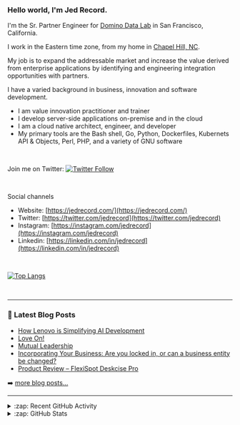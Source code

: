 ### Hello world, I'm Jed Record.

I'm the Sr. Partner Engineer for [Domino Data Lab](https://www.dominodatalab.com/) in San Francisco, California.

I work in the Eastern time zone, from my home in [Chapel Hill, NC](https://goo.gl/maps/at658nFdV7fsjy2f8).

My job is to expand the addressable market and increase the value derived from enterprise applications by identifying and engineering integration opportunities with partners.

I have a varied background in business, innovation and software development.
* I am value innovation practitioner and trainer
* I develop server-side applications on-premise and in the cloud
* I am a cloud native architect, engineer, and developer
* My primary tools are the Bash shell, Go, Python, Dockerfiles, Kubernets API & Objects, Perl, PHP, and a variety of GNU software

<br />

Join me on Twitter:
[![Twitter Follow](https://img.shields.io/twitter/follow/JedRecord?color=1DA1F2&logo=twitter&style=flat)](https://twitter.com/intent/follow?screen_name=jedrecord)

<br />

Social channels
* Website: [https://jedrecord.com/](https://jedrecord.com/)
* Twitter: [https://twitter.com/jedrecord](https://twitter.com/jedrecord)
* Instagram: [https://instagram.com/jedrecord](https://instagram.com/jedrecord)
* Linkedin: [https://linkedin.com/in/jedrecord](https://linkedin.com/in/jedrecord)

<br />

[![Top Langs](https://github-readme-stats.vercel.app/api/top-langs/?username=jedrecord&layout=compact)](https://github.com/jedrecord/github-readme-stats)

<br />

---

### 📕 Latest Blog Posts

<!-- BLOG-POST-LIST:START -->
- [How Lenovo is Simplifying AI Development](https://jedrecord.com/blog/how-lenovo-is-simplifying-ai-development/)
- [Love On!](https://jedrecord.com/blog/love-on/)
- [Mutual Leadership](https://jedrecord.com/blog/mutual-leadership/)
- [Incorporating Your Business: Are you locked in, or can a business entity be changed?](https://jedrecord.com/blog/incorporating-your-business-are-you-locked-in-or-can-a-business-entity-be-changed/)
- [Product Review – FlexiSpot Deskcise Pro](https://jedrecord.com/blog/product-review-flexispot-deskcise-pro/)
<!-- BLOG-POST-LIST:END -->

➡️ [more blog posts...](https://jedrecord.com)

---

<details>
  <summary>:zap: Recent GitHub Activity</summary>
  
<!--START_SECTION:activity-->
<!--END_SECTION:activity-->

</details>

<details>
  <summary>:zap: GitHub Stats</summary>

  <img align="left" alt="JedRecord's GitHub Stats" src="https://github-readme-stats.vercel.app/api?username=jedrecord&show_icons=true&hide_border=true" />

</details>


